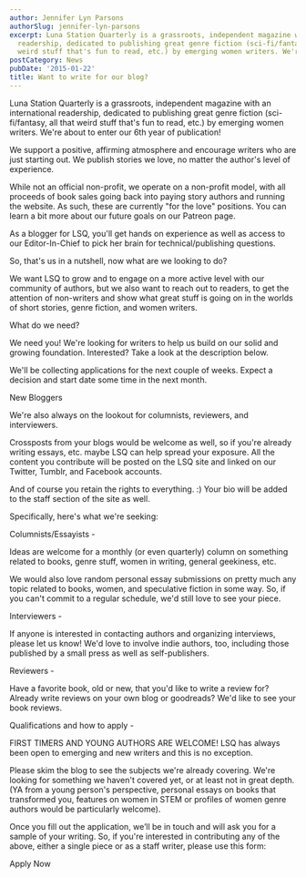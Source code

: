 ```yaml
---
author: Jennifer Lyn Parsons
authorSlug: jennifer-lyn-parsons
excerpt: Luna Station Quarterly is a grassroots, independent magazine with an international
  readership, dedicated to publishing great genre fiction (sci-fi/fantasy, all that
  weird stuff that's fun to read, etc.) by emerging women writers. We're about to...
postCategory: News
pubDate: '2015-01-22'
title: Want to write for our blog?
---
```

Luna Station Quarterly is a grassroots, independent magazine with an international readership, dedicated to publishing great genre fiction (sci-fi/fantasy, all that weird stuff that's fun to read, etc.) by emerging women writers. We're about to enter our 6th year of publication!

We support a positive, affirming atmosphere and encourage writers who are just starting out. We publish stories we love, no matter the author's level of experience.

While not an official non-profit, we operate on a non-profit model, with all proceeds of book sales going back into paying story authors and running the website. As such, these are currently "for the love" positions. You can learn a bit more about our future goals on our Patreon page.

As a blogger for LSQ, you'll get hands on experience as well as access to our Editor-In-Chief to pick her brain for technical/publishing questions.

So, that's us in a nutshell, now what are we looking to do?

We want LSQ to grow and to engage on a more active level with our community of authors, but we also want to reach out to readers, to get the attention of non-writers and show what great stuff is going on in the worlds of short stories, genre fiction, and women writers.

What do we need?

We need you! We're looking for writers to help us build on our solid and growing foundation. Interested? Take a look at the description below.

We'll be collecting applications for the next couple of weeks. Expect a decision and start date some time in the next month.

New Bloggers

We're also always on the lookout for columnists, reviewers, and interviewers.

Crossposts from your blogs would be welcome as well, so if you're already writing essays, etc. maybe LSQ can help spread your exposure. All the content you contribute will be posted on the LSQ site and linked on our Twitter, Tumblr, and Facebook accounts.

And of course you retain the rights to everything. :) Your bio will be added to the staff section of the site as well.

Specifically, here's what we're seeking:

Columnists/Essayists -

Ideas are welcome for a monthly (or even quarterly) column on something related to books, genre stuff, women in writing, general geekiness, etc.

We would also love random personal essay submissions on pretty much any topic related to books, women, and speculative fiction in some way. So, if you can't commit to a regular schedule, we'd still love to see your piece.

Interviewers -

If anyone is interested in contacting authors and organizing interviews, please let us know! We'd love to involve indie authors, too, including those published by a small press as well as self-publishers.

Reviewers -

Have a favorite book, old or new, that you'd like to write a review for? Already write reviews on your own blog or goodreads? We'd like to see your book reviews.

Qualifications and how to apply -

FIRST TIMERS AND YOUNG AUTHORS ARE WELCOME! LSQ has always been open to emerging and new writers and this is no exception.

Please skim the blog to see the subjects we're already covering. We're looking for something we haven't covered yet, or at least not in great depth. (YA from a young person's perspective, personal essays on books that transformed you, features on women in STEM or profiles of women genre authors would be particularly welcome).

Once you fill out the application, we’ll be in touch and will ask you for a sample of your writing. So, if you're interested in contributing any of the above, either a single piece or as a staff writer, please use this form:

Apply Now

&nbsp;